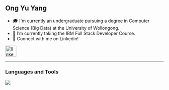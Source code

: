 ## Ong Yu Yang


-  🎓  I'm currently an undergraduate pursuing a degree in Computer Science (Big Data) at the University of Wollongong. 
-  📖  I’m currently taking the IBM Full Stack Developer Course.
-  🤝  Connect with me on Linkedin!
<div align="left">
  <a href="https://www.linkedin.com/in/yuyangong" target="_blank">
    <img src="https://img.shields.io/static/v1?message=LinkedIn&logo=linkedin&label=&color=0077B5&logoColor=white&labelColor=&style=for-the-badge" height="35" alt="linkedin logo"  />  
  </a>
</div>


---
### Languages and Tools

<div>
  <img src="https://skillicons.dev/icons?i=nextjs,supabase,java,spring,python,flask,html,css,javascript,react,cpp,linux,git"/>
</div>













